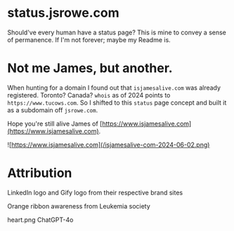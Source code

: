 # status.jsrowe.com

Should've every human have a status page? This is mine to convey a sense of permanence. If I'm not forever; maybe my Readme is.

# Not me James, but another.

When hunting for a domain I found out that `isjamesalive.com` was already registered. Toronto? Canada? `whois` as of 2024 points to `https://www.tucows.com`. So I shifted to this `status` page concept and built it as a subdomain off `jsrowe.com`.

Hope you're still alive James of [https://www.isjamesalive.com](https://www.isjamesalive.com).

![https://www.isjamesalive.com](/isjamesalive-com-2024-06-02.png)

# Attribution

LinkedIn logo and Gify logo from their respective brand sites

Orange ribbon awareness from Leukemia society

heart.png ChatGPT-4o